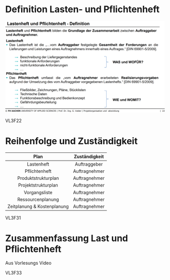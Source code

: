 # Definition Lasten- und Pflichtenheft
<img src="./LastPflicht.PNG" />

VL3F22

# Reihenfolge und Zuständigkeit
| Plan | Zuständigkeit |
|:------:|:-----------:|
| Lastenheft | Auftraggeber |
| Pflichtenheft | Auftragnehmer |
| Produktstrukturplan | Auftragnehmer |
| Projektstrukturplan | Auftragnehmer |
| Vorgangsliste | Auftragnehmer |
| Ressourcenplanung | Auftragnehmer |
| Zeitplanung & Kostenplanung | Auftragnehmer |

VL3F31

# Zusammenfassung Last und Pflichtenheft
Aus Vorlesungs Video

VL3F33
